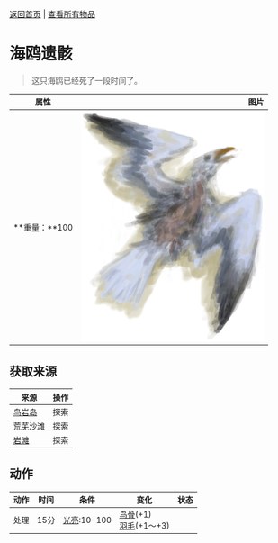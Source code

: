 [返回首页](index.md)   |  [查看所有物品](object.md)
# 海鸥遗骸  
> 这只海鸥已经死了一段时间了。  
  
  属性  |   图片   
 ----  |  ----:   
 **重量：**100  |  ![](Sprite/SeagullCarcass.png)   
  
## 获取来源  
来源  |  操作  
----  |  ----  
[鸟岩岛](BirdRock.md)  |  探索  
[荒芜沙滩](DesolateBeach.md)  |  探索  
[岩滩](Rocks.md)  |  探索  
## 动作  
动作  |  时间  |  条件  |  变化  |  状态  
----  |  ----  |  ----  |  ----  |  ----  
处理  |  15分  |  [光亮](Light.md):10-100  |  [鸟骨](BonesBird.md)(+1)<br>[羽毛](Feathers.md)(+1～+3)  |    
